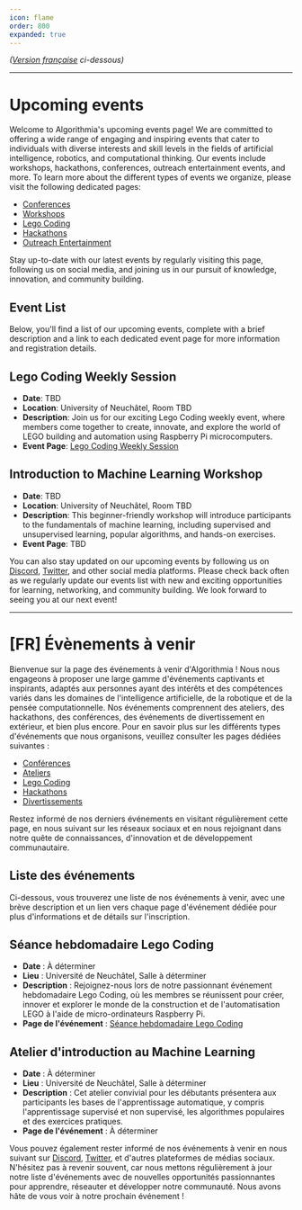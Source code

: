 ```yaml
---
icon: flame
order: 800
expanded: true
---
```

*([Version française](#vf) ci-dessous)*

---

# Upcoming events

Welcome to Algorithmia's upcoming events page! We are committed to offering a wide range of engaging and inspiring events that cater to individuals with diverse interests and skill levels in the fields of artificial intelligence, robotics, and computational thinking. Our events include workshops, hackathons, conferences, outreach entertainment events, and more. To learn more about the different types of events we organize, please visit the following dedicated pages:

- [Conferences](/events/conferences.md)
- [Workshops](/events/workshops.md)
- [Lego Coding](/events/legocoding.md)
- [Hackathons](/events/hackathons.md)
- [Outreach Entertainment](/events/entertainments.md)

Stay up-to-date with our latest events by regularly visiting this page, following us on social media, and joining us in our pursuit of knowledge, innovation, and community building.

## Event List
Below, you'll find a list of our upcoming events, complete with a brief description and a link to each dedicated event page for more information and registration details.

## Lego Coding Weekly Session
- **Date**: TBD
- **Location**: University of Neuchâtel, Room TBD
- **Description**: Join us for our exciting Lego Coding weekly event, where members come together to create, innovate, and explore the world of LEGO building and automation using Raspberry Pi microcomputers.
- **Event Page**: [Lego Coding Weekly Session](/events/legocoding.md)

## Introduction to Machine Learning Workshop
- **Date**: TBD
- **Location**: University of Neuchâtel, Room TBD
- **Description**: This beginner-friendly workshop will introduce participants to the fundamentals of machine learning, including supervised and unsupervised learning, popular algorithms, and hands-on exercises.
- **Event Page**: TBD

You can also stay updated on our upcoming events by following us on [Discord](https://discord.gg/EGxQ73Dguc), [Twitter](https://twitter.com/algorithmia), and other social media platforms. Please check back often as we regularly update our events list with new and exciting opportunities for learning, networking, and community building. We look forward to seeing you at our next event!

---

# <a id="vf"></a>[FR] Évènements à venir

Bienvenue sur la page des événements à venir d'Algorithmia ! Nous nous engageons à proposer une large gamme d'événements captivants et inspirants, adaptés aux personnes ayant des intérêts et des compétences variés dans les domaines de l'intelligence artificielle, de la robotique et de la pensée computationnelle. Nos événements comprennent des ateliers, des hackathons, des conférences, des événements de divertissement en extérieur, et bien plus encore. Pour en savoir plus sur les différents types d'événements que nous organisons, veuillez consulter les pages dédiées suivantes :

- [Conférences](/events/conferences.md)
- [Ateliers](/events/workshops.md)
- [Lego Coding](/events/legocoding.md)
- [Hackathons](/events/hackathons.md)
- [Divertissements](/events/entertainments.md)

Restez informé de nos derniers événements en visitant régulièrement cette page, en nous suivant sur les réseaux sociaux et en nous rejoignant dans notre quête de connaissances, d'innovation et de développement communautaire.

## Liste des événements
Ci-dessous, vous trouverez une liste de nos événements à venir, avec une brève description et un lien vers chaque page d'événement dédiée pour plus d'informations et de détails sur l'inscription.

## Séance hebdomadaire Lego Coding
- **Date** : À déterminer
- **Lieu** : Université de Neuchâtel, Salle à déterminer
- **Description** : Rejoignez-nous lors de notre passionnant événement hebdomadaire Lego Coding, où les membres se réunissent pour créer, innover et explorer le monde de la construction et de l'automatisation LEGO à l'aide de micro-ordinateurs Raspberry Pi.
- **Page de l'événement** : [Séance hebdomadaire Lego Coding](/events/legocoding.md)

## Atelier d'introduction au Machine Learning
- **Date** : À déterminer
- **Lieu** : Université de Neuchâtel, Salle à déterminer
- **Description** : Cet atelier convivial pour les débutants présentera aux participants les bases de l'apprentissage automatique, y compris l'apprentissage supervisé et non supervisé, les algorithmes populaires et des exercices pratiques.
- **Page de l'événement** : À déterminer

Vous pouvez également rester informé de nos événements à venir en nous suivant sur [Discord](https://discord.gg/EGxQ73Dguc), [Twitter](https://twitter.com/algorithmia), et d'autres plateformes de médias sociaux. N'hésitez pas à revenir souvent, car nous mettons régulièrement à jour notre liste d'événements avec de nouvelles opportunités passionnantes pour apprendre, réseauter et développer notre communauté. Nous avons hâte de vous voir à notre prochain événement !